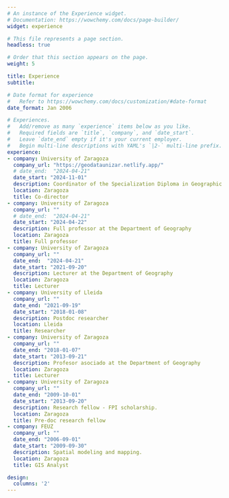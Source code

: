 ```yaml
---
# An instance of the Experience widget.
# Documentation: https://wowchemy.com/docs/page-builder/
widget: experience

# This file represents a page section.
headless: true

# Order that this section appears on the page.
weight: 5

title: Experience
subtitle:

# Date format for experience
#   Refer to https://wowchemy.com/docs/customization/#date-format
date_format: Jan 2006

# Experiences.
#   Add/remove as many `experience` items below as you like.
#   Required fields are `title`, `company`, and `date_start`.
#   Leave `date_end` empty if it's your current employer.
#   Begin multi-line descriptions with YAML's `|2-` multi-line prefix.
experience:
- company: University of Zaragoza
  company_url: "https://geodataunizar.netlify.app/"
  # date_end:  "2024-04-21"
  date_start: "2024-11-01"
  description: Coordinator of the Specialization Diploma in Geographic Data Science
  location: Zaragoza
  title: Co-director
- company: University of Zaragoza
  company_url: ""
  # date_end:  "2024-04-21"
  date_start: "2024-04-22"
  description: Full professor at the Department of Geography
  location: Zaragoza
  title: Full professor
- company: University of Zaragoza
  company_url: ""
  date_end:  "2024-04-21"
  date_start: "2021-09-20"
  description: Lecturer at the Department of Geography
  location: Zaragoza
  title: Lecturer
- company: University of Lleida
  company_url: ""
  date_end: "2021-09-19"
  date_start: "2018-01-08"
  description: Postdoc researcher
  location: Lleida
  title: Researcher
- company: University of Zaragoza
  company_url: ""
  date_end: "2018-01-07"
  date_start: "2013-09-21"
  description: Profesor asociado at the Department of Geography
  location: Zaragoza
  title: Lecturer
- company: University of Zaragoza
  company_url: ""
  date_end: "2009-10-01"
  date_start: "2013-09-20"
  description: Research fellow - FPI scholarship.
  location: Zaragoza
  title: Pre-doc research fellow
- company: FEUZ
  company_url: ""
  date_end: "2006-09-01"
  date_start: "2009-09-30"
  description: Spatial modeling and mapping.
  location: Zaragoza
  title: GIS Analyst

design:
  columns: '2'
---
```

